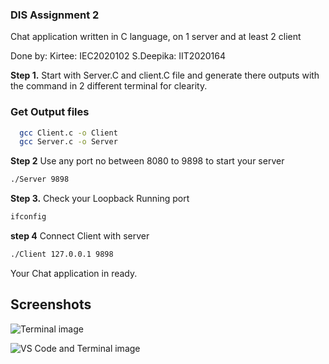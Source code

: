 ### DIS Assignment 2
Chat application written in C language, on 1 server and at least 2 client

Done by:
Kirtee: IEC2020102
S.Deepika: IIT2020164

**Step 1.** Start with Server.C and client.C file and generate there outputs with the command in 2 different terminal for clearity.

### Get Output files  

```bash
  gcc Client.c -o Client
  gcc Server.c -o Server
```

**Step 2** Use any port no between 8080 to 9898 to start your server

```bash
./Server 9898
```

**Step 3.** Check your Loopback Running port

```bash
ifconfig
```

**step 4** Connect Client with server

```bash
./Client 127.0.0.1 9898
```

Your Chat application in ready.

## Screenshots

![Terminal image](https://github.com/kirteeprajapati/DIS_Chat_app/blob/main/Screenshort/Chat%20application%20terminal.png)

![VS Code and Terminal image](https://github.com/kirteeprajapati/DIS_Chat_app/blob/main/Screenshort/Chat%20application.png)

